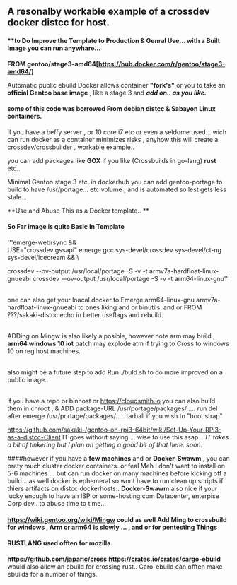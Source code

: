 ## **A resonalby workable example of a crossdev docker distcc for host.** 
#### **to Do Improve the Template to Production & Genral Use... with a Built Image you can run anywhare... 

**FROM gentoo/stage3-amd64[https://hub.docker.com/r/gentoo/stage3-amd64/]**  

Automatic public ebuild Docker allows container **"fork's"** 
or you to take an **official Gentoo  base image** , like a stage 3 and ***add on.. as you like.***

#### some of this code was borrowed From debian distcc & Sabayon Linux  containers. 
 
If you have a beffy server , or 10 core i7 etc or even a seldome used... wich can run docker as a container 
minimizes risks , anyhow this will create a crossdev/crossbuilder , workable example.. 

you can add packages like **GOX** if you like (Crossbuilds in go-lang) **rust** etc.. 

Minimal Gentoo stage 3 etc. in dockerhub you can add gentoo-portage to build  to have /usr/portage... etc volume , and is automated so lest gets less stale...

**Use and Abuse This as a Docker  template.. **

#### So Far image is quite Basic In Template 
'''emerge-webrsync && \
  USE="crossdev gssapi" emerge gcc  sys-devel/crossdev sys-devel/ct-ng sys-devel/icecream  && \

crossdev --ov-output /usr/local/portage -S -v -t armv7a-hardfloat-linux-gnueabi
crossdev --ov-output /usr/local/portage -S -v -t arm64-linux-gnu'''

 <br>one can also get your loacal docker to Emerge arm64-linux-gnu  armv7a-hardfloat-linux-gnueabi  to ones liking and or binutils. 
 and or FROM ???/sakaki-distcc  echo in better useflags and rebuild.
 
<br> ADDing on Mingw is also likely a posible, however note arm may build , **arm64 windows 10 iot** patch may explode atm if trying to Cross to windows 10 on reg host machines.
 
<br> also might be a future step to add Run ./buld.sh to do more improved on a public image.. 
 
 <br>if you have a repo or binhost or https://cloudsmith.io you can also build them in chroot , &  ADD  package-URL  /usr/portage/packages/..... 
 run del after emerge /usr/portage/packages/..... tarball   if you wish to "boot strap"
 
 https://github.com/sakaki-/gentoo-on-rpi3-64bit/wiki/Set-Up-Your-RPi3-as-a-distcc-Client  IT goes without saying.... wise to use this asap... 
 *IT takes a bit of tinkering but I plan on getting a good bit of that here. soon.* 
 
 ####however if you have a **few machines** and or **Docker-Swawm** , you can prety much cluster docker containers. or feal 
 Meh I don't want to install on 5-6 machines ... but can run docker on many machines before kicking off a build... as well docker is ephemeral so wont have to run clean up scripts if thiers artifacts on distcc dockerhosts.. 
 **Docker-Swawm**  also nice if your lucky enough to have an ISP or some-hosting.com Datacenter, enterpise Corp dev.. to abuse time to time... 
 
 #### https://wiki.gentoo.org/wiki/Mingw  could as well Add Ming to crossbuild for windows , Arm or arm64 is slowly ...  , and or for **pentesting Things** 
 
 #### RUSTLANG  used offten for mozilla. 
  **https://github.com/japaric/cross**  **https://crates.io/crates/cargo-ebuild** would also allow an ebuild for crossing rust..
  Caro-ebuild can offten make ebuilds for a number of things. 
